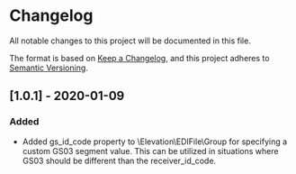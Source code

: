 # Changelog
All notable changes to this project will be documented in this file.

The format is based on [Keep a Changelog](https://keepachangelog.com/en/1.0.0/),
and this project adheres to [Semantic Versioning](https://semver.org/spec/v2.0.0.html).

## [1.0.1] - 2020-01-09
### Added
* Added gs_id_code property to \Elevation\EDIFile\Group for specifying a custom GS03 segment value. This can be utilized in situations where GS03 should be different than the receiver_id_code.
